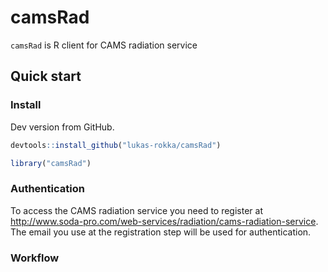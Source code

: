 
<!-- README.md is generated from README.Rmd. Please edit that file -->
camsRad
=======

`camsRad` is R client for CAMS radiation service

Quick start
-----------

### Install

Dev version from GitHub.

``` r
devtools::install_github("lukas-rokka/camsRad")
```

``` r
library("camsRad")
```

### Authentication

To access the CAMS radiation service you need to register at <http://www.soda-pro.com/web-services/radiation/cams-radiation-service>. The email you use at the registration step will be used for authentication.

### Workflow
